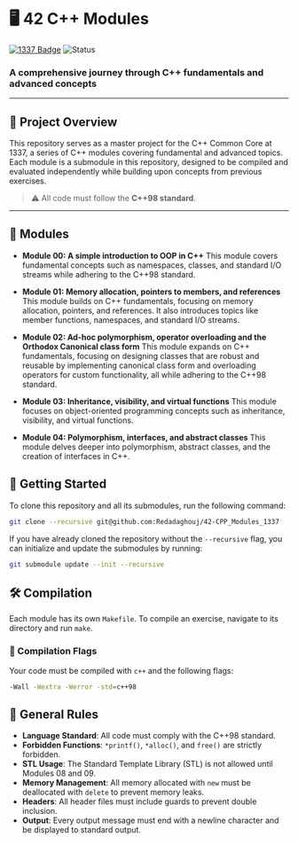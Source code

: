 # 🖥️ 42 C++ Modules

[![1337 Badge](https://img.shields.io/badge/1337-Project-blue)](https://www.42network.org/)
![Status](https://img.shields.io/badge/Status-In_Progress-orange)

### A comprehensive journey through C++ fundamentals and advanced concepts

---

## 📜 Project Overview

This repository serves as a master project for the C++ Common Core at 1337, a series of C++ modules covering fundamental and advanced topics. Each module is a submodule in this repository, designed to be compiled and evaluated independently while building upon concepts from previous exercises.

> ⚠️ All code must follow the **C++98 standard**.

---

## 📁 Modules

  * **Module 00: A simple introduction to OOP in C++**
    This module covers fundamental concepts such as namespaces, classes, and standard I/O streams while adhering to the C++98 standard.

  * **Module 01: Memory allocation, pointers to members, and references**
    This module builds on C++ fundamentals, focusing on memory allocation, pointers, and references. It also introduces topics like member functions, namespaces, and standard I/O streams.

  * **Module 02: Ad-hoc polymorphism, operator overloading and the Orthodox Canonical class form**
    This module expands on C++ fundamentals, focusing on designing classes that are robust and reusable by implementing canonical class form and overloading operators for custom functionality, all while adhering to the C++98 standard.

  * **Module 03: Inheritance, visibility, and virtual functions**
    This module focuses on object-oriented programming concepts such as inheritance, visibility, and virtual functions.

  * **Module 04: Polymorphism, interfaces, and abstract classes**
    This module delves deeper into polymorphism, abstract classes, and the creation of interfaces in C++.

## 🚀 Getting Started

To clone this repository and all its submodules, run the following command:

```bash
git clone --recursive git@github.com:Redadaghouj/42-CPP_Modules_1337
```

If you have already cloned the repository without the `--recursive` flag, you can initialize and update the submodules by running:

```bash
git submodule update --init --recursive
```

## 🛠️ Compilation

Each module has its own `Makefile`. To compile an exercise, navigate to its directory and run `make`.

### 📌 Compilation Flags

Your code must be compiled with `c++` and the following flags:

```bash
-Wall -Wextra -Werror -std=c++98
```

## 📜 General Rules

  * **Language Standard**: All code must comply with the C++98 standard.
  * **Forbidden Functions**: `*printf()`, `*alloc()`, and `free()` are strictly forbidden.
  * **STL Usage**: The Standard Template Library (STL) is not allowed until Modules 08 and 09.
  * **Memory Management**: All memory allocated with `new` must be deallocated with `delete` to prevent memory leaks.
  * **Headers**: All header files must include guards to prevent double inclusion.
  * **Output**: Every output message must end with a newline character and be displayed to standard output.
